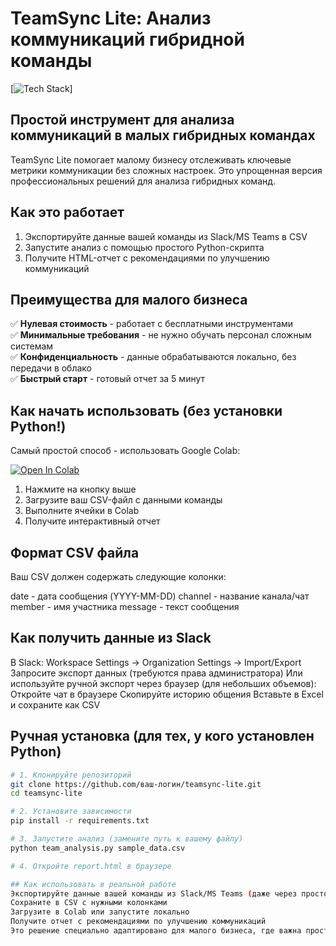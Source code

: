 # TeamSync Lite: Анализ коммуникаций гибридной команды

[![Tech Stack](https://img.shields.io/badge/Tech-Python%20%7C%20TextBlob%20%7C%20Simple_Analytics-orange)]

## Простой инструмент для анализа коммуникаций в малых гибридных командах

TeamSync Lite помогает малому бизнесу отслеживать ключевые метрики коммуникации без сложных настроек. Это упрощенная версия профессиональных решений для анализа гибридных команд.

## Как это работает

1. Экспортируйте данные вашей команды из Slack/MS Teams в CSV
2. Запустите анализ с помощью простого Python-скрипта
3. Получите HTML-отчет с рекомендациями по улучшению коммуникаций

## Преимущества для малого бизнеса

✅ **Нулевая стоимость** - работает с бесплатными инструментами  
✅ **Минимальные требования** - не нужно обучать персонал сложным системам  
✅ **Конфиденциальность** - данные обрабатываются локально, без передачи в облако  
✅ **Быстрый старт** - готовый отчет за 5 минут  

## Как начать использовать (без установки Python!)

Самый простой способ - использовать Google Colab:

[![Open In Colab](https://colab.research.google.com/assets/colab-badge.svg)](https://colab.research.google.com/github/yourusername/teamsync-lite/blob/main/TeamSync_Lite_Colab.ipynb)

1. Нажмите на кнопку выше
2. Загрузите ваш CSV-файл с данными команды
3. Выполните ячейки в Colab
4. Получите интерактивный отчет

## Формат CSV файла
Ваш CSV должен содержать следующие колонки:

date - дата сообщения (YYYY-MM-DD)
channel - название канала/чат
member - имя участника
message - текст сообщения

## Как получить данные из Slack
В Slack: Workspace Settings → Organization Settings → Import/Export
Запросите экспорт данных (требуются права администратора)
Или используйте ручной экспорт через браузер (для небольших объемов):
Откройте чат в браузере
Скопируйте историю общения
Вставьте в Excel и сохраните как CSV

## Ручная установка (для тех, у кого установлен Python)

```bash
# 1. Клонируйте репозиторий
git clone https://github.com/ваш-логин/teamsync-lite.git
cd teamsync-lite

# 2. Установите зависимости
pip install -r requirements.txt

# 3. Запустите анализ (замените путь к вашему файлу)
python team_analysis.py sample_data.csv

# 4. Откройте report.html в браузере

## Как использовать в реальной работе
Экспортируйте данные вашей команды из Slack/MS Teams (даже через простое копирование)
Сохраните в CSV с нужными колонками
Загрузите в Colab или запустите локально
Получите отчет с рекомендациями по улучшению коммуникаций
Это решение специально адаптировано для малого бизнеса, где важна простота и быстрая отдача без сложных настроек. В отличие от профессиональных систем, оно фокусируется на ключевых метриках, которые действительно влияют на продуктивность гибридных команд, и при этом полностью бесплатное и безопасное (данные остаются у вас).
